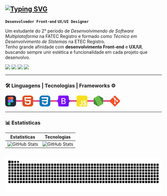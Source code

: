 ## [![Typing SVG](https://readme-typing-svg.herokuapp.com?font=Fira+Code&weight=700&duration=4000&pause=800&color=DE3B7E&width=435&height=33&lines=%3E+Bem-vindo%2C+eu+sou+o+JP%F0%9F%91%A8%E2%80%8D%F0%9F%92%BB)](https://git.io/typing-svg)

**`Desenvolvedor Front-end`** **`UX/UI Designer`**


Um estudante do 2° período de _Desenvolvimendo de Software Multiplataforma_ na FATEC Registro e formado como _Técnico em Desenvolvimento de SIstemas_ na ETEC Registro.<br>
Tenho grande afinidade com **desenvolvimento Front-end** e **UX/UI**, buscando sempre unir estética e funcionalidade em cada projeto que desenvolvo. <br> 

<div> 
  <a href="https://www.instagram.com/um_jotape/" target="_blank"><img src="https://img.shields.io/badge/-Instagram-%23E4405F?style=for-the-badge&logo=instagram&logoColor=white" target="_blank"></a>
 <a href="https://discord.com/users/xotapeee" target="_blank"><img src="https://img.shields.io/badge/Discord-7289DA?style=for-the-badge&logo=discord&logoColor=white" target="_blank"></a> 
  <a href = "mailto:joaopaulo.rustichelli@gmail.com"><img src="https://img.shields.io/badge/-Gmail-%23333?style=for-the-badge&logo=gmail&logoColor=white" target="_blank"></a>
  <a href="www.linkedin.com/in/joão-paulo-goreri-rustichelli-78301b232" target="_blank"><img src="https://img.shields.io/badge/-LinkedIn-%230077B5?style=for-the-badge&logo=linkedin&logoColor=white" target="_blank"></a> 
</div>

---


### 🛠️ Linguagens | Tecnologias | Frameworks ⚙️


<img src="./images/tecnologias2.png" alt="Logo do Projeto" width="370px">


---

### 📊 Estatísticas

<!-- Usando tabela para colocar as divs lado a lado -->

| Estatísticas | Tecnologias |
|--------------|-------------|
| ![GitHub Stats](https://github-readme-stats.vercel.app/api?username=joao1paulo&theme=radical&show_icons=true&locale=en) | ![GitHub Stats](https://github-readme-stats.vercel.app/api/top-langs/?username=Joao1paulo&theme=radical&layout=compact&custom_title=Tecnologias&langs_count=9) |

<br/>

<img src="https://raw.githubusercontent.com/Joao1paulo/Joao1paulo/output/snake.svg" alt="Snake animation"/>
